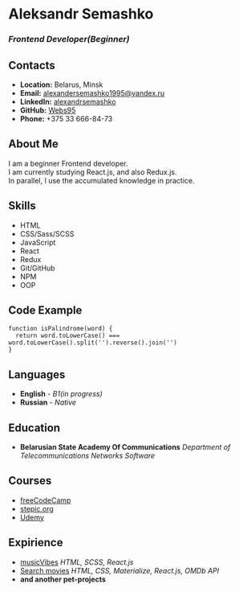 # **Aleksandr Semashko**
### *Frontend Developer(Beginner)*
## **Contacts**
* **Location:** Belarus, Minsk 
* **Email:** alexandersemashko1995@yandex.ru
* **LinkedIn:** [alexandrsemashko](https://www.linkedin.com/in/alexandrsemashko/)
* **GitHub:** [Webs95](https://github.com/Webs95)
* **Phone:** +375 33 666-84-73

## **About Me**
I am a beginner Frontend developer.\
I am currently studying React.js, and also Redux.js.\
In parallel, I use the accumulated knowledge in practice.

## **Skills**
* HTML
* CSS/Sass/SCSS
* JavaScript
* React
* Redux
* Git/GitHub
* NPM
* OOP

## **Code Example**
```
function isPalindrome(word) {
  return word.toLowerCase() === word.toLowerCase().split('').reverse().join('')
}
```

## **Languages**
* **English** - *B1(in progress)*
* **Russian** - *Native*

## **Education**
* **Belarusian State Academy Of Communications** *Department of Telecommunications Networks Software*

## **Courses**
* [freeCodeCamp](https://www.freecodecamp.org)
* [stepic.org](stepic.org)
* [Udemy](udemy.com)

## **Expirience**
* [musicVibes](https://webs95.github.io/react-vibeMusic/) *HTML, SCSS, React.js*
* [Search movies](https://webs95.github.io/react-movie/) *HTML, CSS, Materialize, React.js, OMDb API*
* **and another pet-projects**
